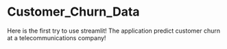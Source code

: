 # Customer_Churn_Data

Here is the first try to use streamlit! 
The application predict customer churn at a telecommunications company!

